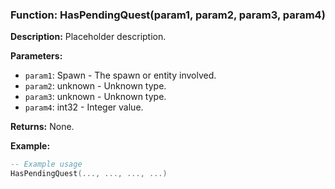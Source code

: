 ### Function: HasPendingQuest(param1, param2, param3, param4)

**Description:**
Placeholder description.

**Parameters:**
- `param1`: Spawn - The spawn or entity involved.
- `param2`: unknown - Unknown type.
- `param3`: unknown - Unknown type.
- `param4`: int32 - Integer value.

**Returns:** None.

**Example:**

```lua
-- Example usage
HasPendingQuest(..., ..., ..., ...)
```
